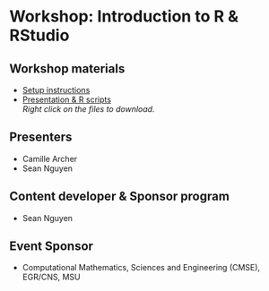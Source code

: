 # Workshop: Introduction to R & RStudio

## Workshop materials
- [Setup instructions](https://drive.google.com/drive/folders/1RKuFqhXrLyjDYNipeDKu-lTVeLftoT-u)
- [Presentation & R scripts](https://github.com/nguyens7/Rworkshop) <br>
_Right click on the files to download._

## Presenters
- Camille Archer
- Sean Nguyen

## Content developer & Sponsor program
- Sean Nguyen

## Event Sponsor
- Computational Mathematics, Sciences and Engineering (CMSE), EGR/CNS, MSU

